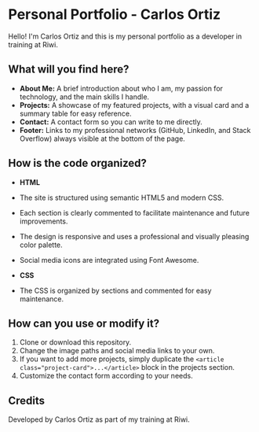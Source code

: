 # Personal Portfolio - Carlos Ortiz

Hello! I'm Carlos Ortiz and this is my personal portfolio as a developer in training at Riwi.

## What will you find here?

- **About Me:** A brief introduction about who I am, my passion for technology, and the main skills I handle.
- **Projects:** A showcase of my featured projects, with a visual card and a summary table for easy reference.
- **Contact:** A contact form so you can write to me directly.
- **Footer:** Links to my professional networks (GitHub, LinkedIn, and Stack Overflow) always visible at the bottom of the page.

## How is the code organized?

- **HTML**
- The site is structured using semantic HTML5 and modern CSS.
- Each section is clearly commented to facilitate maintenance and future improvements.
- The design is responsive and uses a professional and visually pleasing color palette.
- Social media icons are integrated using Font Awesome.

- **CSS**
- The CSS is organized by sections and commented for easy maintenance.

## How can you use or modify it?

1. Clone or download this repository.
2. Change the image paths and social media links to your own.
3. If you want to add more projects, simply duplicate the `<article class="project-card">...</article>` block in the projects section.
4. Customize the contact form according to your needs.

## Credits

Developed by Carlos Ortiz as part of my training at Riwi.